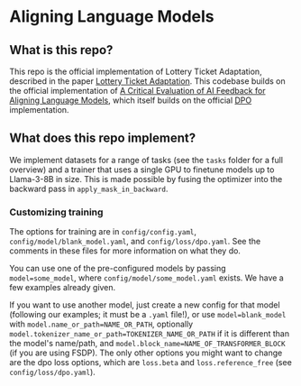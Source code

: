 # Aligning Language Models

## What is this repo?

This repo is the official implementation of Lottery Ticket Adaptation, described in the paper [Lottery Ticket Adaptation](https://arxiv.org/abs/2406.16797). This codebase builds on the official implementation of [A Critical Evaluation of AI Feedback for Aligning Language Models](https://arxiv.org/abs/2402.12366), which itself builds on the official [DPO](https://github.com/eric-mitchell/direct-preference-optimization) implementation.

## What does this repo implement?

We implement datasets for a range of tasks (see the `tasks` folder for a full overview) and a trainer that uses a single GPU to finetune models up to Llama-3-8B in size. This is made possible by fusing the optimizer into the backward pass in `apply_mask_in_backward`. 

### Customizing training
The options for training are in `config/config.yaml`, `config/model/blank_model.yaml`, and `config/loss/dpo.yaml`. See the comments in these files for more information on what they do.

You can use one of the pre-configured models by passing `model=some_model`, where `config/model/some_model.yaml` exists. We have a few examples already given.

If you want to use another model, just create a new config for that model (following our examples; it must be a `.yaml` file!), or use `model=blank_model` with `model.name_or_path=NAME_OR_PATH`, optionally `model.tokenizer_name_or_path=TOKENIZER_NAME_OR_PATH` if it is different than the model's name/path, and `model.block_name=NAME_OF_TRANSFORMER_BLOCK` (if you are using FSDP). The only other options you might want to change are the dpo loss options, which are `loss.beta` and `loss.reference_free` (see `config/loss/dpo.yaml`).
